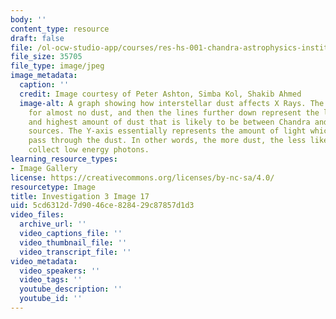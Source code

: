 ```yaml
---
body: ''
content_type: resource
draft: false
file: /ol-ocw-studio-app/courses/res-hs-001-chandra-astrophysics-institute/mithfh_chandra_inv3_n_heg.jpg
file_size: 35705
file_type: image/jpeg
image_metadata:
  caption: ''
  credit: Image courtesy of Peter Ashton, Simba Kol, Shakib Ahmed
  image-alt: A graph showing how interstellar dust affects X Rays. The top line is
    for almost no dust, and then the lines further down represent the low, medium
    and highest amount of dust that is likely to be between Chandra and most X-ray
    sources. The Y-axis essentially represents the amount of light which is able to
    pass through the dust. In other words, the more dust, the less likely we are to
    collect low energy photons.
learning_resource_types:
- Image Gallery
license: https://creativecommons.org/licenses/by-nc-sa/4.0/
resourcetype: Image
title: Investigation 3 Image 17
uid: 5cd6312d-7d90-46ce-8284-29c87857d1d3
video_files:
  archive_url: ''
  video_captions_file: ''
  video_thumbnail_file: ''
  video_transcript_file: ''
video_metadata:
  video_speakers: ''
  video_tags: ''
  youtube_description: ''
  youtube_id: ''
---
```

